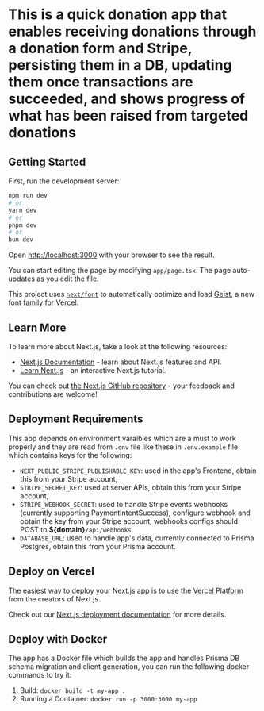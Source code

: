 # This is a quick donation app that enables receiving donations through a donation form and Stripe, persisting them in a DB, updating them once transactions are succeeded, and shows progress of what has been raised from targeted donations

## Getting Started

First, run the development server:

```bash
npm run dev
# or
yarn dev
# or
pnpm dev
# or
bun dev
```

Open [http://localhost:3000](http://localhost:3000) with your browser to see the result.

You can start editing the page by modifying `app/page.tsx`. The page auto-updates as you edit the file.

This project uses [`next/font`](https://nextjs.org/docs/app/building-your-application/optimizing/fonts) to automatically optimize and load [Geist](https://vercel.com/font), a new font family for Vercel.

## Learn More

To learn more about Next.js, take a look at the following resources:

- [Next.js Documentation](https://nextjs.org/docs) - learn about Next.js features and API.
- [Learn Next.js](https://nextjs.org/learn) - an interactive Next.js tutorial.

You can check out [the Next.js GitHub repository](https://github.com/vercel/next.js) - your feedback and contributions are welcome!

## Deployment Requirements

This app depends on environment varaibles which are a must to work properly and they are read from `.env` file like these in `.env.example` file which contains keys for the following:

- `NEXT_PUBLIC_STRIPE_PUBLISHABLE_KEY`: used in the app's Frontend, obtain this from your Stripe account,
- `STRIPE_SECRET_KEY`: used at server APIs, obtain this from your Stripe account,
- `STRIPE_WEBHOOK_SECRET`: used to handle Stripe events webhooks (currently supporting PaymentIntentSuccess), configure webhook and obtain the key from your Stripe account, webhooks configs should POST to **${domain}**`/api/webhooks`
- `DATABASE_URL`: used to handle app's data, currently connected to Prisma Postgres, obtain this from your Prisma account.

## Deploy on Vercel

The easiest way to deploy your Next.js app is to use the [Vercel Platform](https://vercel.com/new?utm_medium=default-template&filter=next.js&utm_source=create-next-app&utm_campaign=create-next-app-readme) from the creators of Next.js.

Check out our [Next.js deployment documentation](https://nextjs.org/docs/app/building-your-application/deploying) for more details.

## Deploy with Docker

The app has a Docker file which builds the app and handles Prisma DB schema migration and client generation, you can run the following docker commands to try it:

1. Build: `docker build -t my-app .`
2. Running a Container: `docker run -p 3000:3000 my-app`
